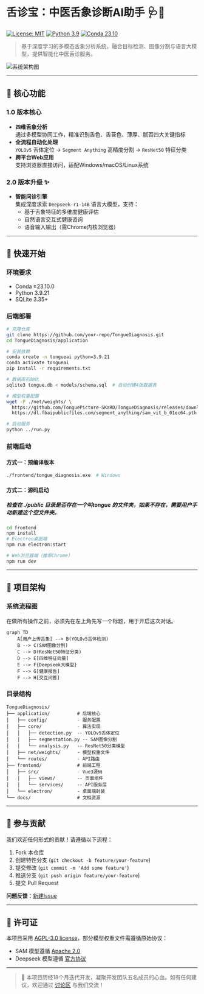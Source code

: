 
# 舌诊宝：中医舌象诊断AI助手 🩺🤖

[![License: MIT](https://img.shields.io/badge/License-MIT-blue.svg)](https://opensource.org/licenses/MIT)
[![Python 3.9](https://img.shields.io/badge/Python-3.9%2B-green.svg)](https://www.python.org/)
[![Conda 23.10](https://img.shields.io/badge/Conda-23.10%2B-blue.svg)](https://docs.conda.io/)

> 基于深度学习的多模态舌象分析系统，融合目标检测、图像分割与语言大模型，提供智能化中医舌诊服务。

![系统架构图](https://via.placeholder.com/800x400.png?text=System+Architecture+Diagram) <!-- 替换为实际架构图 -->

---

## 📌 核心功能

### 1.0 版本核心
- **四维舌象分析**  
  通过多模型协同工作，精准识别舌色、舌苔色、薄厚、腻否四大关键指标
- **全流程自动化处理**  
  `YOLOv5` 舌体定位 → `Segment Anything` 高精度分割 → `ResNet50` 特征分类
- **跨平台Web应用**  
  支持浏览器直接访问，适配Windows/macOS/Linux系统

### 2.0 版本升级 ✨
- **智能问诊引擎**  
  集成深度求索 `Deepseek-r1-14B` 语言大模型，支持：
  - 基于舌象特征的多维度健康评估
  - 自然语言交互式健康咨询
  - 语音输入输出（需Chrome内核浏览器）

---

## 🚀 快速开始

### 环境要求
- Conda ≥23.10.0
- Python 3.9.21
- SQLite 3.35+

### 后端部署
```bash
# 克隆仓库
git clone https://github.com/your-repo/TongueDiagnosis.git
cd TongueDiagnosis/application

# 安装依赖
conda create -n tongueai python=3.9.21
conda activate tongueai
pip install -r requirements.txt

# 数据库初始化
sqlite3 tongue.db < models/schema.sql  # 自动创建4张数据表

# 模型权重配置
wget -P ./net/weights/ \
  https://github.com/TonguePicture-SKaRD/TongueDiagnosis/releases/download/V1.0_Beta/{resnet50,yolov5}.pth \
  https://dl.fbaipublicfiles.com/segment_anything/sam_vit_b_01ec64.pth

# 启动服务
python ../run.py
```

### 前端启动
#### 方式一：预编译版本
```bash
./frontend/tongue_diagnosis.exe  # Windows
```

#### 方式二：源码启动
##### 检查在 ./public 目录是否存在一个叫tongue 的文件夹，如果不存在，需要用户手动新建这个空文件夹。
```bash
cd frontend
npm install
# Electron桌面端
npm run electron:start

# Web浏览器端（推荐Chrome）
npm run dev
```

---

## 🧩 项目架构

### 系统流程图
在做所有操作之前，必须先在左上角先写一个标题，用于开启这次对话。
```mermaid
graph TD
    A[用户上传舌象] --> B(YOLOv5舌体检测)
    B --> C(SAM图像分割)
    C --> D(ResNet50特征分类)
    D --> E[四维特征向量]
    E --> F{Deepseek大模型}
    F --> G[健康报告]
    F --> H[交互问答]
```

### 目录结构
```
TongueDiagnosis/
├── application/          # 后端核心
│   ├── config/           - 服务配置
│   ├── core/             - 算法实现
│   │   ├── detection.py  -- YOLOv5舌体定位
│   │   ├── segmentation.py -- SAM图像分割
│   │   └── analysis.py   -- ResNet50分类模型
│   ├── net/weights/      - 模型权重文件
│   └── routes/           - API路由
├── frontend/             # 前端工程
│   ├── src/              - Vue3源码
│   │   ├── views/        -- 页面组件
│   │   └── services/     -- API服务层
│   └── electron/         - 桌面端封装
└── docs/                 # 文档资源
```

---

## 🤝 参与贡献

我们欢迎任何形式的贡献！请遵循以下流程：
1. Fork 本仓库
2. 创建特性分支 (`git checkout -b feature/your-feature`)
3. 提交修改 (`git commit -m 'Add some feature'`)
4. 推送分支 (`git push origin feature/your-feature`)
5. 提交 Pull Request

**问题反馈**：[新建Issue](https://github.com/TonguePicture-SKaRD/TongueDiagnosis/issues)

---

## 📜 许可证
本项目采用 [AGPL-3.0 license](LICENSE)，部分模型权重文件需遵循原始协议：
- SAM 模型遵循 [Apache 2.0](https://github.com/facebookresearch/segment-anything/blob/main/LICENSE)
- Deepseek 模型遵循 [官方协议](https://www.deepseek.com/terms)

---

> 🌱 本项目历经18个月迭代开发，凝聚开发团队五名成员的心血。如有任何建议，欢迎通过 [讨论区](https://github.com/TonguePicture-SKaRD/TongueDiagnosis/discussions/20) 与我们交流！
